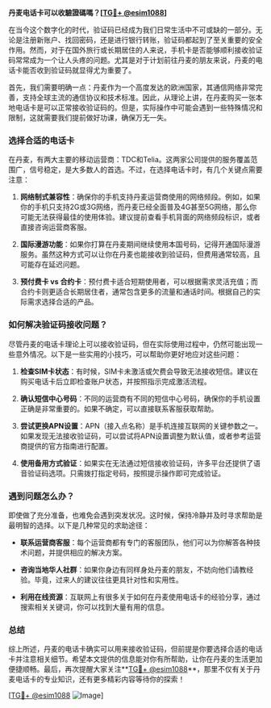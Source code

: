 **丹麦电话卡可以收驗證碼嗎？[[TG💪+ @esim1088](https://t.me/s/esim1088)]**

在当今这个数字化的时代，验证码已经成为我们日常生活中不可或缺的一部分。无论是注册新账户、找回密码，还是进行银行转账，验证码都起到了至关重要的安全作用。然而，对于在国外旅行或长期居住的人来说，手机卡是否能够顺利接收验证码常常成为一个让人头疼的问题。尤其是对于计划前往丹麦的朋友来说，丹麦的电话卡能否收到验证码就显得尤为重要了。

首先，我们需要明确一点：丹麦作为一个高度发达的欧洲国家，其通信网络非常完善，支持全球主流的通信协议和技术标准。因此，从理论上讲，在丹麦购买一张本地电话卡是可以正常接收验证码的。但是，实际操作中可能会遇到一些特殊情况和限制，这就需要我们提前做好功课，确保万无一失。

### 选择合适的电话卡

在丹麦，有两大主要的移动运营商：TDC和Telia。这两家公司提供的服务覆盖范围广，信号稳定，是大多数人的首选。不过，在选择电话卡时，有几个关键点需要注意：

1. **网络制式兼容性**：确保你的手机支持丹麦运营商使用的网络频段。例如，如果你的手机只支持2G或3G网络，而丹麦已经全面普及4G甚至5G网络，那么你可能无法获得最佳的使用体验。建议提前查看手机背面的网络频段标识，或者直接咨询运营商客服。

2. **国际漫游功能**：如果你打算在丹麦期间继续使用本国号码，记得开通国际漫游服务。虽然这种方式可以让你在丹麦也能接收到验证码，但费用通常较高，且可能存在延迟问题。

3. **预付费卡 vs 合约卡**：预付费卡适合短期使用者，可以根据需求灵活充值；而合约卡则更适合长期居住者，通常包含更多的流量和通话时间。根据自己的实际需求选择合适的产品。

### 如何解决验证码接收问题？

尽管丹麦的电话卡理论上可以接收验证码，但在实际使用过程中，仍然可能出现一些意外情况。以下是一些实用的小技巧，可以帮助你更好地应对这些问题：

1. **检查SIM卡状态**：有时候，SIM卡未激活或欠费会导致无法接收短信。建议在购买电话卡后立即检查账户状态，并按照指示完成激活流程。

2. **确认短信中心号码**：不同的运营商有不同的短信中心号码，确保你的手机设置正确是非常重要的。如果不确定，可以直接联系客服获取帮助。

3. **尝试更换APN设置**：APN（接入点名称）是手机连接互联网的关键参数之一。如果发现无法接收验证码，可以尝试将APN设置调整为默认值，或者参考运营商提供的官方指南进行配置。

4. **使用备用方式验证**：如果实在无法通过短信接收验证码，许多平台还提供了语音验证码选项。只需拨打指定号码，按照提示操作即可完成验证。

### 遇到问题怎么办？

即使做了充分准备，也难免会遇到突发状况。这时候，保持冷静并及时寻求帮助是最明智的选择。以下是几种常见的求助途径：

- **联系运营商客服**：每个运营商都有专门的客服团队，他们可以为你解答各种技术问题，并提供相应的解决方案。
  
- **咨询当地华人社群**：如果你身边有同样身处丹麦的朋友，不妨向他们请教经验。毕竟，过来人的建议往往更具针对性和实用性。

- **利用在线资源**：互联网上有很多关于如何在丹麦使用电话卡的经验分享，通过搜索相关关键词，你可以找到大量有用的信息。

### 总结

综上所述，丹麦的电话卡确实可以用来接收验证码，但前提是你要选择合适的电话卡并注意相关细节。希望本文提供的信息能对你有所帮助，让你在丹麦的生活更加便捷顺畅。最后，再次提醒大家关注**[TG💪+ @esim1088](https://t.me/s/esim1088)**，那里不仅有关于丹麦电话卡的专业知识，还有更多精彩内容等待你的探索！

[[TG💪+ @esim1088](https://t.me/s/esim1088) ![Image](https://i.postimg.cc/4NQfJmqS/Snipaste-2025-05-13-00-14-12.png)]